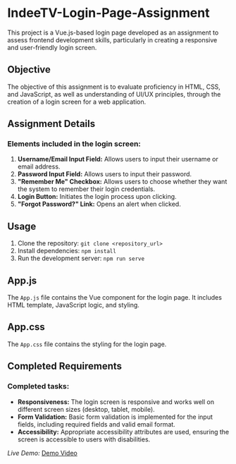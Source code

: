 # IndeeTV-Login-Page-Assignment

This project is a Vue.js-based login page developed as an assignment to assess frontend development skills, particularly in creating a responsive and user-friendly login screen.

## Objective

The objective of this assignment is to evaluate proficiency in HTML, CSS, and JavaScript, as well as understanding of UI/UX principles, through the creation of a login screen for a web application.

## Assignment Details

### Elements included in the login screen:

1. **Username/Email Input Field:** Allows users to input their username or email address.
2. **Password Input Field:** Allows users to input their password.
3. **"Remember Me" Checkbox:** Allows users to choose whether they want the system to remember their login credentials.
4. **Login Button:** Initiates the login process upon clicking.
5. **"Forgot Password?" Link:** Opens an alert when clicked.

## Usage

1. Clone the repository: `git clone <repository_url>`
2. Install dependencies: `npm install`
3. Run the development server: `npm run serve`

## App.js

The `App.js` file contains the Vue component for the login page. It includes HTML template, JavaScript logic, and styling.

## App.css

The `App.css` file contains the styling for the login page.

## Completed Requirements

### Completed tasks:

- **Responsiveness:** The login screen is responsive and works well on different screen sizes (desktop, tablet, mobile).
- **Form Validation:** Basic form validation is implemented for the input fields, including required fields and valid email format.
- **Accessibility:** Appropriate accessibility attributes are used, ensuring the screen is accessible to users with disabilities.

*Live Demo:*
[Demo Video](https://drive.google.com/file/d/1CIzJBYkZ7c2EsH6M29e381SeeYS_QAOI/view?usp=sharing)


